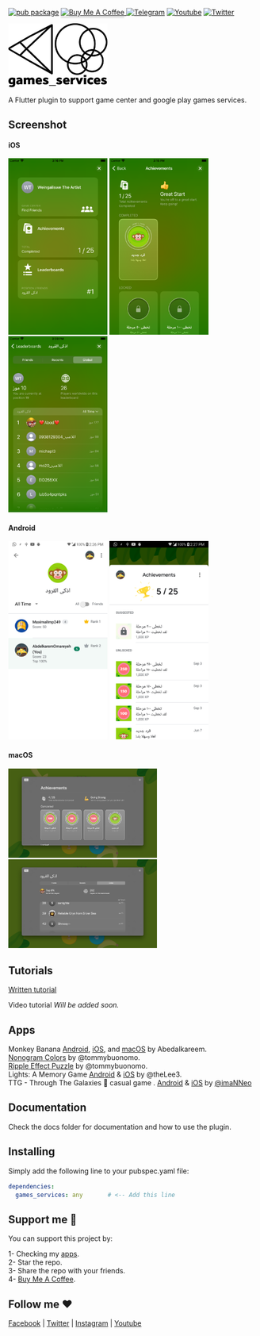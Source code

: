 [![pub package](https://img.shields.io/pub/v/games_services.svg)](https://pub.dartlang.org/packages/games_services)
<a href="https://www.buymeacoffee.com/abedalkareem" target="_blank"><img src="https://www.buymeacoffee.com/assets/img/custom_images/orange_img.png" alt="Buy Me A Coffee" style="height: 20px !important;width: 100px !important; box-shadow: 0px 3px 2px 0px rgba(190, 190, 190, 0.5) !important;-webkit-box-shadow: 0px 3px 2px 0px rgba(190, 190, 190, 0.5) !important;" > </a>
[![Telegram](https://img.shields.io/badge/chat-telegram-0088cc)](https://t.me/+NvUXzshmIg44N2M0)
[![Youtube](https://img.shields.io/badge/subscribe-youtube-c4302b)](https://www.youtube.com/c/Omreyh)
[![Twitter](https://img.shields.io/badge/follow-twitter-00acee)](https://twitter.com/abedalkareemomr)

<img src="https://github.com/Abedalkareem/games_services/raw/master/logo.png" width="200"/>

A Flutter plugin to support game center and google play games services.  

## Screenshot  
#### iOS  
<img src="https://raw.githubusercontent.com/Abedalkareem/games_services/master/screenshots/screenshot1.png" width="200"/> <img src="https://raw.githubusercontent.com/Abedalkareem/games_services/master/screenshots/screenshot2.png" width="200"/> <img src="https://raw.githubusercontent.com/Abedalkareem/games_services/master/screenshots/screenshot3.png" width="200"/>  
#### Android  
<img src="https://raw.githubusercontent.com/Abedalkareem/games_services/master/screenshots/screenshot4.png" width="200"/> <img src="https://raw.githubusercontent.com/Abedalkareem/games_services/master/screenshots/screenshot5.png" width="200"/>  
#### macOS  
<img src="https://raw.githubusercontent.com/Abedalkareem/games_services/master/screenshots/screenshot7.png" width="300"/> <img src="https://raw.githubusercontent.com/Abedalkareem/games_services/master/screenshots/screenshot8.png" width="300"/>  

## Tutorials  

[Written tutorial](https://bit.ly/flutter_games_services)  

Video tutorial
*Will be added soon.*  

## Apps  

Monkey Banana [Android](https://play.google.com/store/apps/details?id=com.jostudio.monkeybanana), [iOS](https://apps.apple.com/gm/app/id1514479049), and [macOS](https://apps.apple.com/us/app/id1514479049) by Abedalkareem.  
[Nonogram Colors](https://play.google.com/store/apps/details?id=com.tbuonomo.nonogramcolordot) by @tommybuonomo.  
[Ripple Effect Puzzle](https://play.google.com/store/apps/details?id=com.tbuonomo.rippleeffectpuzzle) by @tommybuonomo.  
Lights: A Memory Game [Android](https://play.google.com/store/apps/details?id=us.leephillips.lights) & [iOS](https://apps.apple.com/us/app/lights-a-memory-game/id1580230611) by @theLee3.  
TTG - Through The Galaxies 🚀 casual game . [Android](https://play.google.com/store/apps/details?id=dev.app2pack.ttg) & [iOS](https://apps.apple.com/app/ttg-through-the-galaxy/id6444870791) by [@imaNNeo](https://github.com/imaNNeo)
 
## Documentation

Check the docs folder for documentation and how to use the plugin.  

## Installing  
Simply add the following line to your pubspec.yaml file:  
``` yaml
dependencies:
  games_services: any       # <-- Add this line
```

## Support me 🚀  

You can support this project by:  

1- Checking my [apps](https://apps.apple.com/us/developer/id928910207).  
2- Star the repo.  
3- Share the repo with your friends.  
4- [Buy Me A Coffee](https://www.buymeacoffee.com/abedalkareem).  

## Follow me ❤️  

[Facebook](https://www.facebook.com/Abedalkareem.Omreyh/) | [Twitter](https://twitter.com/abedalkareemomr) | [Instagram](https://instagram.com/abedalkareemomreyh/) | [Youtube](https://www.youtube.com/user/AbedalkareemOmreyh)
